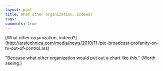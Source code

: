 ```yaml
---
layout: post
title: What other organization, indeed?
tags: 
comments: true
---
```

[What other organization, indeed?](http://arstechnica.com/media/news/2010/11
/ptc-broadcast-profanity-on-tv-out-of-control.ars)

"Because what other organization would put out a chart like this." (Worth
seeing.)

